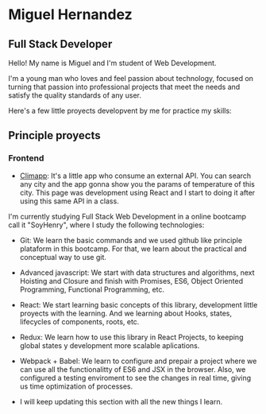 # Miguel Hernandez

## Full Stack Developer

Hello! My name is Miguel and I'm student of Web Development.

I'm a young man who loves and feel passion about technology, focused on turning that passion into professional projects that meet the needs and satisfy the quality standards of any user.

Here's a few little proyects developvent by me for practice my skills:

## Principle proyects

### Frontend

* [Climapp](https://github.com/miguehernaandez/Climapp): It's a little app who consume an external API. You can search any city and the app gonna show you the params of temperature of this city. This page was development using React and I start to doing it after using this same API in a class.

I'm currently studying Full Stack Web Development in a online bootcamp call it "SoyHenry", where I study the following technologies: 

* Git: We learn the basic commands and we used github like principle plataform in this bootcamp. For that, we learn about the practical and conceptual way to use git.

* Advanced javascript: We start with data structures and algorithms, next Hoisting and Closure and finish with Promises, ES6, Object Oriented Programming, Functional Programming, etc.

* React: We start learning basic concepts of this library, development little proyects with the learning. And we learning about Hooks, states, lifecycles of components, roots, etc.  

* Redux: We learn how to use this library in React Projects, to keeping global states y development more scalable aplications.

* Webpack + Babel: We learn to configure and prepair a project where we can use all the functionalitty of ES6 and JSX in the browser. Also, we configured a testing enviroment to see the changes in real time, giving us time optimization of processes.

* I will keep updating this section with all the new things I learn.
